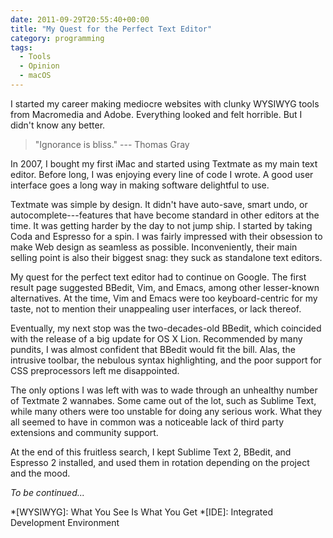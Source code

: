 ```yaml
---
date: 2011-09-29T20:55:40+00:00
title: "My Quest for the Perfect Text Editor"
category: programming
tags:
  - Tools
  - Opinion
  - macOS
---
```


I started my career making mediocre websites with clunky WYSIWYG tools from Macromedia and Adobe. Everything looked and felt horrible. But I didn't know any better.

> "Ignorance is bliss." --- Thomas Gray

In 2007, I bought my first iMac and started using Textmate as my main text editor. Before long, I was enjoying every line of code I wrote. A good user interface goes a long way in making software delightful to use.

Textmate was simple by design. It didn't have auto-save, smart undo, or autocomplete---features that have become standard in other editors at the time. It was getting harder by the day to not jump ship. I started by taking Coda and Espresso for a spin. I was fairly impressed with their obsession to make Web design as seamless as possible. Inconveniently, their main selling point is also their biggest snag: they suck as standalone text editors.

My quest for the perfect text editor had to continue on Google. The first result page suggested BBedit, Vim, and Emacs, among other lesser-known alternatives. At the time, Vim and Emacs were too keyboard-centric for my taste, not to mention their unappealing user interfaces, or lack thereof.

Eventually, my next stop was the two-decades-old BBedit, which coincided with the release of a big update for OS X Lion. Recommended by many pundits, I was almost confident that BBedit would fit the bill. Alas, the intrusive toolbar, the nebulous syntax highlighting, and the poor support for CSS preprocessors left me disappointed.

The only options I was left with was to wade through an unhealthy number of Textmate 2 wannabes. Some came out of the lot, such as Sublime Text, while many others were too unstable for doing any serious work. What they all seemed to have in common was a noticeable lack of third party extensions and community support.

At the end of this fruitless search, I kept Sublime Text 2, BBedit, and Espresso 2 installed, and used them in rotation depending on the project and the mood.

*To be continued...*

*[WYSIWYG]: What You See Is What You Get
*[IDE]: Integrated Development Environment
